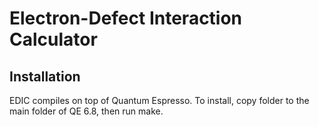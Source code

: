 # Electron-Defect Interaction Calculator

## Installation

 EDIC compiles on top of Quantum Espresso. To install, copy folder to the main folder of QE 6.8, then run make.

